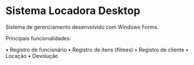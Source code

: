 # Sistema Locadora Desktop

Sistema de gerenciamento desenvolvido com Windows Forms.

Principais funcionalidades:

•	Registro de funcionário
•	Registro de itens (filmes)
•	Registro de cliente
•	Locação
•	Devolução
